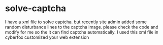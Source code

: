 # solve-captcha
I have a xml file to solve captcha. but recently site admin added some random disturbance lines to the captcha image. please check the code and modify for me so the it can find captcha automatically. I used this xml file in cyberfox customized your web extension
